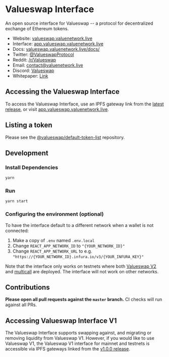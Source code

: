 # Valueswap Interface

An open source interface for Valueswap -- a protocol for decentralized exchange of Ethereum tokens.

- Website: [valueswap.valuenetwork.live](https://valueswap.valuenetwork.live/)
- Interface: [app.valueswap.valuenetwork.live](https://app.valueswap.valuenetwork.live)
- Docs: [valueswap.valuenetwork.live/docs/](https://valueswap.valuenetwork.live/docs/)
- Twitter: [@ValueswapProtocol](https://twitter.com/ValueswapProtocol)
- Reddit: [/r/Valueswap](https://www.reddit.com/r/Valueswap/)
- Email: [contact@valuenetwork.live](mailto:contact@valuenetwork.live)
- Discord: [Valueswap](https://discord.gg/Y7TF6QA)
- Whitepaper: [Link](https://hackmd.io/C-DvwDSfSxuh-Gd4WKE_ig)

## Accessing the Valueswap Interface

To access the Valueswap Interface, use an IPFS gateway link from the
[latest release](https://github.com/valuenetworklive2021/valueswap-interface/releases/latest), 
or visit [app.valueswap.valuenetwork.live](https://app.valueswap.valuenetwork.live).

## Listing a token

Please see the
[@valueswap/default-token-list](https://github.com/valuenetworklive2021/valueswap-default-token-list) 
repository.

## Development

### Install Dependencies

```bash
yarn
```

### Run

```bash
yarn start
```

### Configuring the environment (optional)

To have the interface default to a different network when a wallet is not connected:

1. Make a copy of `.env` named `.env.local`
2. Change `REACT_APP_NETWORK_ID` to `"{YOUR_NETWORK_ID}"`
3. Change `REACT_APP_NETWORK_URL` to e.g. `"https://{YOUR_NETWORK_ID}.infura.io/v3/{YOUR_INFURA_KEY}"` 

Note that the interface only works on testnets where both 
[Valueswap V2](https://valueswap.valuenetwork.live/docs/v2/smart-contracts/factory/) and 
[multicall](https://github.com/makerdao/multicall) are deployed.
The interface will not work on other networks.

## Contributions

**Please open all pull requests against the `master` branch.** 
CI checks will run against all PRs.

## Accessing Valueswap Interface V1

The Valueswap Interface supports swapping against, and migrating or removing liquidity from Valueswap V1. However,
if you would like to use Valueswap V1, the Valueswap V1 interface for mainnet and testnets is accessible via IPFS gateways 
linked from the [v1.0.0 release](https://github.com/valuenetworklive2021/valueswap-interface/releases/tag/v1.0.0).
